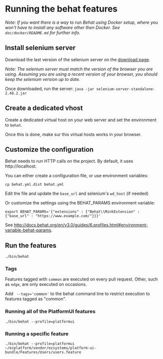 # Running the behat features

*Note: If you want there is a way to run Behat using Docker setup, where you won't have to install any software other
then Docker. See `doc/docker/README.md` for further info.*

## Install selenium server
Download the last version of the selenium server on the [download page](http://www.seleniumhq.org/download/).

*Note: The selenium server must match the version of the browser you are using. Assuming you are using
a recent version of your browser, you should keep the selenium version up to date.*

Once downloaded, run the server: `java -jar selenium-server-standalone-2.48.2.jar`

## Create a dedicated vhost
Create a dedicated virtual host on your web server and set the environment to `behat`.

Once this is done, make sur this virtual hosts works in your browser.

## Customize the configuration
Behat needs to run HTTP calls on the project. By default, it uses http://localhost.

You can either create a configuration file, or use environment variables:

```
cp behat.yml.dist behat.yml
```
Edit the file and update the `base_url` and selenium's `wd_host` (if needed)

Or customize the settings using the BEHAT_PARAMS environment variable:
```
export BEHAT_PARAMS='{"extensions" : {"Behat\\MinkExtension" : {"base_url" : "https://www.example.com/"}}}'
```

See http://docs.behat.org/en/v3.0/guides/6.profiles.html#environment-variable-behat-params.

## Run the features

```
./bin/behat
```

### Tags
Features tagged with `common` are executed on every pull request. Other, such as `edge`, are only executed on occasions.

Add ` --tags='common'` to the behat command line to restrict execution to features tagged as "common".

### Running all of the PlatformUI features
`./bin/behat --profile=platformui`

### Running a specific feature
`./bin/behat --profile=platformui ~/ezplatform/vendor/ezsystems/platform-ui-bundle/Features/Users/users.feature`
